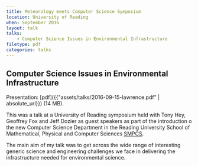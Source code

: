 ```yaml
---
title: Meteorology meets Computer Science Symposium
location: University of Reading
when: September 2016
layout: talk
talks:
    - Computer Science Issues in Environmental Infrastructure
filetype: pdf
categories: talks
---
```


Computer Science Issues in Environmental Infrastructure
-------------------------------------------------------

Presentation: [pdf]({{"assets/talks/2016-09-15-lawrence.pdf" | absolute_url}}) (14 MB).

This was a talk at a University of Reading symposium held with Tony Hey, Geoffrey Fox  and Jeff Dozier as guest speakers as part of the introduction o the new Computer Science Department in the Reading University School of Mathematical, Physical and Computer Sciences [SMPCS](http://www.reading.ac.uk/smpcs-home.aspx).

The main aim of my talk was to get across the wide range of interesting generic science and engineering challenges we face in delivering the infrastructure needed for environmental science.
